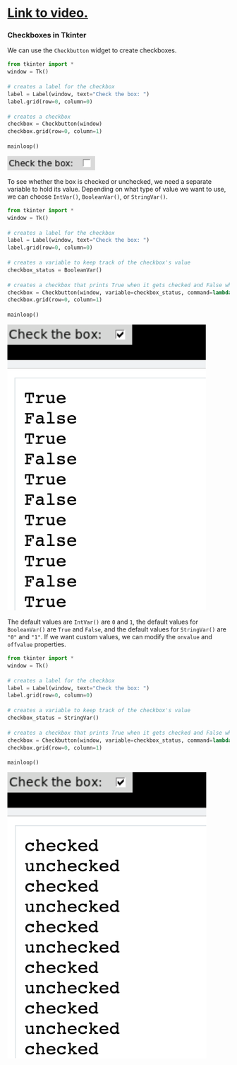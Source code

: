 # [Link to video.](https://www.youtube.com/watch?v=G9CK7WI_SyM&list=PLVD25niNi0BnsKwMvXId8jFMXxC1wUbko)

### Checkboxes in Tkinter

We can use the `Checkbutton` widget to create checkboxes.

```python
from tkinter import *
window = Tk()

# creates a label for the checkbox
label = Label(window, text="Check the box: ")
label.grid(row=0, column=0)

# creates a checkbox
checkbox = Checkbutton(window)
checkbox.grid(row=0, column=1)

mainloop()
```

![](../Images/tk_checkbox_1_.png)

To see whether the box is checked or unchecked, we need a separate variable to hold its value. Depending on what type of value we want to use, we can choose `IntVar()`, `BooleanVar()`, or `StringVar()`.

```python
from tkinter import *
window = Tk()

# creates a label for the checkbox
label = Label(window, text="Check the box: ")
label.grid(row=0, column=0)

# creates a variable to keep track of the checkbox's value
checkbox_status = BooleanVar()

# creates a checkbox that prints True when it gets checked and False when it gets unchecked
checkbox = Checkbutton(window, variable=checkbox_status, command=lambda: print(checkbox_status.get()))
checkbox.grid(row=0, column=1)

mainloop()
```

![](../Images/tk_checkbox_2_.png)

The default values are `IntVar()` are `0` and `1`, the default values for `BooleanVar()` are `True` and `False`, and the default values for `StringVar()` are `"0"` and `"1"`. If we want custom values, we can modify the `onvalue` and `offvalue` properties.

```python
from tkinter import *
window = Tk()

# creates a label for the checkbox
label = Label(window, text="Check the box: ")
label.grid(row=0, column=0)

# creates a variable to keep track of the checkbox's value
checkbox_status = StringVar()

# creates a checkbox that prints True when it gets checked and False when it gets unchecked
checkbox = Checkbutton(window, variable=checkbox_status, command=lambda: print(checkbox_status.get()), onvalue="checked", offvalue="unchecked")
checkbox.grid(row=0, column=1)

mainloop()
```

![](../Images/tk_checkbox_3_.png)
